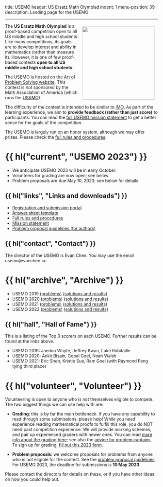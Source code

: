 title: USEMO
header: US Ersatz Math Olympiad
indent: 1
menu-position: 39
description: Landing page for the USEMO

---

<span style="float:right;padding:10px;">
<a href="static/usemo/usemo-logo.png">
<img width="240" src="static/usemo/usemo-logo.png" />
</a>
</span>

The **US Ersatz Math Olympiad** is a proof-based
competition open to all US middle and high school students.
Like many competitions, its goals are to
develop interest and ability in mathematics (rather than measure it).
However, it is one of few
proof-based contests **open to all US middle and high school students**.

The USEMO is hosted on the
[Art of Problem Solving website][aops-usemo].
This contest is _not_ sponsored
by the Math Association of America
(which runs the [USAMO][usamo]).

The difficulty of the contest is intended to be similar to [IMO][imo].
As part of the learning experience,
we aim to **provide feedback (rather than just score)** to participants.
You can read the [full USEMO mission statement][mission]
to get a better sense for the goals of the competition.

The USEMO is largely run on an honor system, although we may offer prizes.
Please check the [full rules and procedures][rules].

# {{ hl("current", "USEMO 2023") }}

- We anticipate USEMO 2023 will be in early October.
- Volunteers for grading are now open; see below.
- Problem proposals are due May 10, 2023; see below for details.

<!--

- Registration opens early October
  on [AoPS portal](https://aops.com/contests/usemo/).
  It remains open until end-of-day October 21 or when capacity is reached.
- Day I is Sat. **22 October 2022**, from 12:30pm ET to 5:00pm ET.
- Day II is Sun. **23 October 2022**, from 12:30pm ET to 5:00pm ET.
- [Download problems](exams/USEMO-2022.pdf)

-->

## {{ hl("links", "Links and downloads") }}

- [Registration and submission portal][aops-usemo]
- [Answer sheet template][answersheet]
- [Full rules and procedures][rules]
- [Mission statement][mission]
- [Problem proposal guidelines (for authors)][propose]

## {{ hl("contact", "Contact") }}

The director of the USEMO is Evan Chen.
You may use the email $\text{usemo}\texttt{@}\text{evanchen}{.}\text{cc}$.

# {{ hl("archive", "Archive") }}

- USEMO 2019 [(problems)](exams/USEMO-2019.pdf) [(solutions and results)](exams/report-usemo-2019.pdf)
- USEMO 2020 [(problems)](exams/USEMO-2020.pdf) [(solutions and results)](exams/report-usemo-2020.pdf)
- USEMO 2021 [(problems)](exams/USEMO-2021.pdf) [(solutions and results)](exams/report-usemo-2021.pdf)
- USEMO 2022 [(problems)](exams/USEMO-2022.pdf) [(solutions and results)](exams/report-usemo-2022.pdf)

## {{ hl("hall", "Hall of Fame") }}

This is a listing of the Top 3 scorers on each USEMO.
Further results can be found at the links above.

- USEMO 2019: Jaedon Whyte, Jeffrey Kwan, Luke Robitaille
- USEMO 2020: Ankit Bisain, Gopal Goel, Noah Walsh
- USEMO 2021: Eric Shen, Kristie Sue, Ram Goel (with Raymond Feng tying third place)

# {{ hl("volunteer", "Volunteer") }}

Volunteering is open to anyone who is not themselves eligible to compete.
The two biggest things we can use help with are:

- **Grading**: this is by far the main bottleneck.
  If you have any capability to read through some submissions, please help!
  While you need experience reading mathematical proofs
  to fulfill this role, you do NOT need past competition experience.
  We will provide marking schemes,
  and pair up experienced graders with newer ones.
  You can read [more info about the grading here][grading-info];
  see also the [advice for problem captains][captain].
  <br>
  To sign up for grading,
  [fill out this 2023 form](https://forms.gle/6qRjvaGxiEGya2jH6).

- **Problem proposals**: we welcome proposals for problems
  from anyone who is not eligible for the contest.
  See the [problem proposal guidelines][propose].
  For USEMO 2023, the deadline for submissions is **10 May 2023**.

Please contact the directors for details on these,
or if you have other ideas on how you could help out.

[usamts]: https://usamts.org/
[imo]: https://www.imo-official.org
[usamo]: https://en.wikipedia.org/wiki/United_States_of_America_Mathematical_Olympiad
[answersheet]: static/usemo/answer-template-usemo.pdf
[mission]: static/usemo/mission-usemo.pdf
[rules]: static/usemo/rules-usemo.pdf
[captain]: static/usemo/captain-guidance-usemo.pdf
[grading-info]: static/usemo/grading-brief-usemo.pdf
[propose]: static/usemo/proposal-guidelines-usemo.pdf
[signup]: https://forms.gle/P7tqip2xst8EMXLJ7
[aops-usemo]: https://www.aops.com/contests/usemo
[review]: https://blog.evanchen.cc/2020/12/16/usemo-problem-development-behind-the-scenes/

